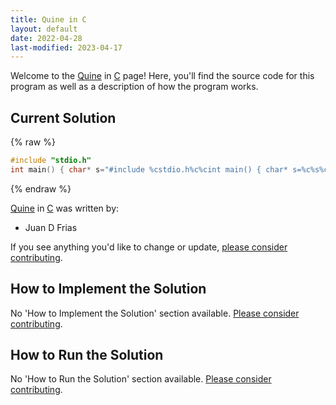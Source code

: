 ```yaml
---
title: Quine in C
layout: default
date: 2022-04-28
last-modified: 2023-04-17
---
```


Welcome to the [Quine](https://sampleprograms.io/projects/quine) in [C](https://sampleprograms.io/languages/c) page! Here, you'll find the source code for this program as well as a description of how the program works.

## Current Solution

{% raw %}

```c
#include "stdio.h"
int main() { char* s="#include %cstdio.h%c%cint main() { char* s=%c%s%c; printf(s,34,34,10,34,s,34,10); return 0; }%c"; printf(s,34,34,10,34,s,34,10); return 0; }
```

{% endraw %}

[Quine](https://sampleprograms.io/projects/quine) in [C](https://sampleprograms.io/languages/c) was written by:

- Juan D Frias

If you see anything you'd like to change or update, [please consider contributing](https://github.com/TheRenegadeCoder/sample-programs).

## How to Implement the Solution

No 'How to Implement the Solution' section available. [Please consider contributing](https://github.com/TheRenegadeCoder/sample-programs-website).

## How to Run the Solution

No 'How to Run the Solution' section available. [Please consider contributing](https://github.com/TheRenegadeCoder/sample-programs-website).